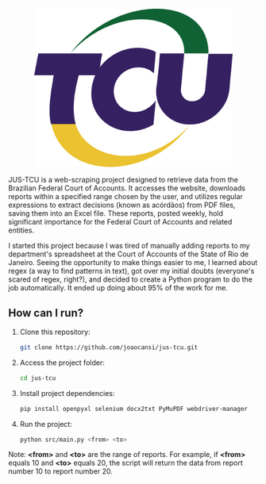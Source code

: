 ﻿<p align="center">
  <img width="400px" src="./.github/tcu-logo-tribunal-de-contas-da-uniao.png" href="TCU" />
</p>

JUS-TCU is a web-scraping project designed to retrieve data from the Brazilian Federal Court of Accounts. It accesses the website, downloads reports within a specified range chosen by the user, and utilizes regular expressions to extract decisions (known as acórdãos) from PDF files, saving them into an Excel file. These reports, posted weekly, hold significant importance for the Federal Court of Accounts and related entities.

I started this project because I was tired of manually adding reports to my department's spreadsheet at the Court of Accounts of the State of Rio de Janeiro. Seeing the opportunity to make things easier to me, I learned about regex (a way to find patterns in text), got over my initial doubts (everyone's scared of regex, right?), and decided to create a Python program to do the job automatically. It ended up doing about 95% of the work for me.

## How can I run?
1. Clone this repository:
   ```sh
   git clone https://github.com/joaocansi/jus-tcu.git
   ```

2. Access the project folder:
   ```sh
   cd jus-tcu
   ```

3. Install project dependencies:
   ```sh
   pip install openpyxl selenium docx2txt PyMuPDF webdriver-manager
   ```

4. Run the project:
   ```sh
   python src/main.py <from> <to>
   ```

Note: **&lt;from&gt;** and **&lt;to&gt;** are the range of reports. For example, if **&lt;from&gt;** equals 10 and **&lt;to&gt;** equals 20, the script will return the data from report number 10 to report number 20.
